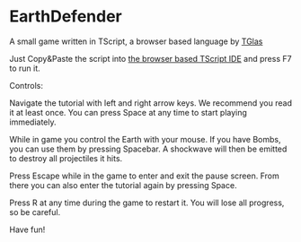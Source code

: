 # EarthDefender
A small game written in TScript, a browser based language by [TGlas](https://github.com/TGlas)

Just Copy&Paste the script into [the browser based TScript IDE](https://tglas.github.io/tscript/index.html) and press F7 to run it.

Controls:

Navigate the tutorial with left and right arrow keys. 
We recommend you read it at least once.
You can press Space at any time to start playing immediately.

While in game you control the Earth with your mouse.
If you have Bombs, you can use them by pressing Spacebar.
A shockwave will then be emitted to destroy all projectiles it hits.

Press Escape while in the game to enter and exit the pause screen.
From there you can also enter the tutorial again by pressing Space.

Press R at any time during the game to restart it. You will lose all progress, so be careful.

Have fun!
